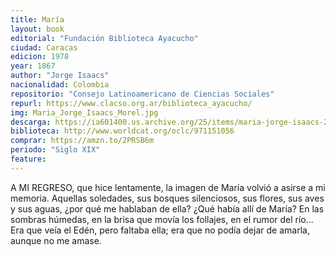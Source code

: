 ```yaml
---
title: María
layout: book
editorial: "Fundación Biblioteca Ayacucho"
ciudad: Caracas
edicion: 1978
year: 1867
author: "Jorge Isaacs"
nacionalidad: Colombia
repositorio: "Consejo Latinoamericano de Ciencias Sociales"
repurl: https://www.clacso.org.ar/biblioteca_ayacucho/
img: Maria_Jorge_Isaacs_Morel.jpg
descarga: https://ia601400.us.archive.org/25/items/maria-jorge-isaacs-2/Maria_Jorge_Isaacs%20%282%29.pdf
biblioteca: http://www.worldcat.org/oclc/971151056
comprar: https://amzn.to/2PRSB6m
periodo: "Siglo XIX"
feature: 
---
```

 
A MI REGRESO, que hice lentamente, la imagen de María volvió a asirse a mi memoria. Aquellas soledades, sus bosques silenciosos, sus flores, sus aves y sus aguas, ¿por qué me hablaban de ella? ¿Qué había allí de María?
En las sombras húmedas, en la brisa que movía los follajes, en el rumor del río... Era que veía el Edén, pero faltaba ella; era que no podía dejar de amarla, aunque no me amase.
